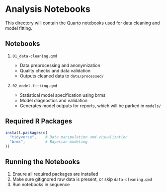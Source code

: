 # Analysis Notebooks

This directory will contain the Quarto notebooks used for data cleaning and model fitting.

## Notebooks

1. `01_data-cleaning.qmd`
   - Data preprocessing and anonymization
   - Quality checks and data validation
   - Outputs cleaned data to `data/processed/`

2. `02_model-fitting.qmd`
   - Statistical model specification using brms
   - Model diagnostics and validation
   - Generates model outputs for reports, which will be parked in `models/`

## Required R Packages

```r
install.packages(c(
  "tidyverse",    # Data manipulation and visualization
  "brms",         # Bayesian modeling
))
```

## Running the Notebooks

1. Ensure all required packages are installed
2. Make sure gitignored raw data is present, or skip `data-cleaning.qmd`
3. Run notebooks in sequence